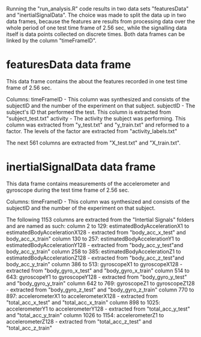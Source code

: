 Running the "run_analysis.R" code results in two data sets "featuresData" and "inertialSignalData". The choice was made to split the data up in two data frames, because the features are results from processing data over the whole period of one test time frame of 2.56 sec, while the signalling data itself is data points collected on discrete times. Both data frames can be linked by the column "timeFrameID".

# featuresData data frame
This data frame contains the  about the features recorded in one test time frame of 2.56 sec.

Columns:
timeFrameID - This column was synthesized and consists of the subjectID and the number of the experiment on that subject.
subjectID - The subject's ID that performed the test. This column is extracted from "subject_test.txt"
activity - The activity the subject was performing. This column was extracted from "y_test.txt" and "y_train.txt" and reformed to a factor. The levels of the factor are extracted from "activity_labels.txt"

The next 561 columns are extracted from "X_test.txt" and "X_train.txt".

# inertialSignalData data frame
This data frame contains measurements of the accelerometer and gyroscope during the test time frame of 2.56 sec.

Columns:
timeFrameID - This column was synthesized and consists of the subjectID and the number of the experiment on that subject.

The following 1153 columns are extracted from the "Intertial Signals" folders and are named as such:
column 2 to 129:
estimatedBodyAccelerationX1 to estimatedBodyAccelerationX128 - extracted from "body_acc_x_test" and body_acc_x_train"
column 130 to 257:
estimatedBodyAccelerationY1 to estimatedBodyAccelerationY128 - extracted from "body_acc_y_test"and body_acc_y_train"
column 258 to 385:
estimatedBodyAccelerationZ1 to estimatedBodyAccelerationZ128 - extracted from "body_acc_z_test"and body_acc_y_train"
column 386 to 513:
gyroscopeX1 to gyroscopeX128 - extracted from "body_gyro_x_test" and "body_gyro_x_train"
column 514 to 643:
gyroscopeY1 to gyroscopeY128 - extracted from "body_gyro_y_test" and "body_gyro_y_train"
column 642 to 769:
gyroscopeZ1 to gyroscopeZ128 - extracted from "body_gyro_z_test" and "body_gyro_z_train"
column 770 to 897:
accelerometerX1 to accelerometerX128 - extracted from "total_acc_x_test" and "total_acc_x_train"
column 898 to 1025:
accelerometerY1 to accelerometerY128 - extracted from "total_acc_y_test" and "total_acc_y_train"
column 1026 to 1154:
accelerometerZ1 to accelerometerZ128 - extracted from "total_acc_z_test" and "total_acc_z_train"